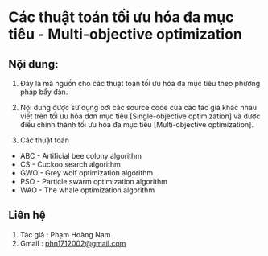 # Các thuật toán tối ưu hóa đa mục tiêu - Multi-objective optimization

## Nội dung: 
1. Đây là mã nguồn cho các thuật toán tối ưu hóa đa mục tiêu theo phương pháp bầy đàn.

2. Nội dung được sử dụng bởi các source code của các tác giả khác nhau viết trên tối ưu hóa đơn mục tiêu [Single-objective optimization] và được điều chỉnh thành tối ưu hóa đa mục tiêu [Multi-objective optimization].

3. Các thuật toán
* ABC - Artificial bee colony algorithm
* CS - Cuckoo search algorithm
* GWO - Grey wolf optimization algorithm
* PSO - Particle swarm optimization algorithm
* WAO - The whale optimization algorithm


## Liên hệ
1. Tác giả : Phạm Hoàng Nam
2. Gmail : phn1712002@gmail.com 
